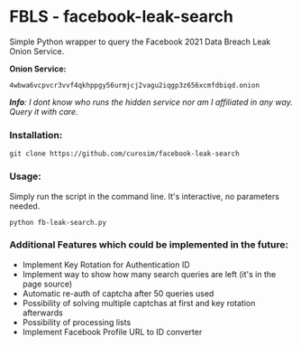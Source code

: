 # FBLS - facebook-leak-search
Simple Python wrapper to query the Facebook 2021 Data Breach Leak Onion Service.

**Onion Service:**
```
4wbwa6vcpvcr3vvf4qkhppgy56urmjcj2vagu2iqgp3z656xcmfdbiqd.onion
```
***Info**: I dont know who runs the hidden service nor am I affiliated in any way. Query it with care.*

### Installation:
```
git clone https://github.com/curosim/facebook-leak-search
```

### Usage:

Simply run the script in the command line.
It's interactive, no parameters needed.

```
python fb-leak-search.py
```

### Additional Features which could be implemented in the future:
- Implement Key Rotation for Authentication ID
- Implement way to show how many search queries are left (it's in the page source)
- Automatic re-auth of captcha after 50 queries used
- Possibility of solving multiple captchas at first and key rotation afterwards
- Possibility of processing lists
- Implement Facebook Profile URL to ID converter

